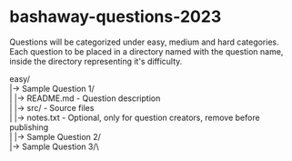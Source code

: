 # bashaway-questions-2023

Questions will be categorized under easy, medium and hard categories.
Each question to be placed in a directory named with the question name, inside the directory representing it's difficulty.

easy/\
|-> Sample Question 1/\
|   |-> README.md  - Question description\
|   |-> src/       - Source files\
|   |-> notes.txt  - Optional, only for question creators, remove before publishing\
|
|-> Sample Question 2/\
|-> Sample Question 3/\
